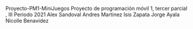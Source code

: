 
Proyecto-PM1-MiniJuegos
Proyecto de programación móvil 1, tercer parcial , III Periodo 2021 
        Alex Sandoval
        Andres Martinez
        Isis Zapata
        Jorge Ayala
        Nicolle Benavidez 

